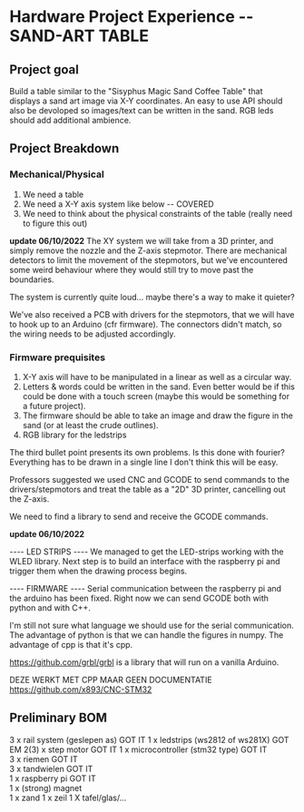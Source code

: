 # Hardware Project Experience -- SAND-ART TABLE

## Project goal

Build a table similar to the "Sisyphus Magic Sand Coffee Table" that displays a sand art image via X-Y coordinates. An easy to use API should also be devoloped so images/text can be written in the sand. RGB leds should add additional ambience.

## Project Breakdown

### Mechanical/Physical

1. We need a table
2. We need a X-Y axis system like below -- COVERED
3. We need to think about the physical constraints of the table (really need to figure this out)

**update 06/10/2022**
The XY system we will take from a 3D printer, and simply remove the nozzle and the Z-axis stepmotor. There are mechanical detectors to limit the movement of the stepmotors, but we've encountered some weird behaviour where they would still try to move past the boundaries. 

The system is currently quite loud... maybe there's a way to make it quieter? 

We've also received a PCB with drivers for the stepmotors, that we will have to hook up to an Arduino (cfr firmware). The connectors didn't match, so the wiring needs to be adjusted accordingly. 


### Firmware prequisites

1. X-Y axis will have to be manipulated in a linear as well as a circular way.
2. Letters & words could be written in the sand. Even better would be if this could be done with a touch screen (maybe this would be something for a future project).
3. The firmware should be able to take an image and draw the figure in the sand (or at least the crude outlines). 
4. RGB library for the ledstrips

The third bullet point presents its own problems. Is this done with fourier? Everything has to be drawn in a single line  I don't think this will be easy. 

Professors suggested we used CNC and GCODE to send commands to the drivers/stepmotors and treat the table as a "2D" 3D printer, cancelling out the Z-axis. 

We need to find a library to send and receive the GCODE commands. 

**update 06/10/2022** 

---- LED STRIPS ----
We managed to get the LED-strips working with the WLED library. Next step is to build an interface with the raspberry pi and trigger them when the drawing process begins. 

---- FIRMWARE ----
Serial communication between the raspberry pi and the arduino has been fixed. Right now we can send GCODE both with python and with C++. 

I'm still not sure what language we should use for the serial communication. The advantage of python is that we can handle the figures in numpy. The advantage of cpp is that it's cpp. 


https://github.com/grbl/grbl is a library that will run on a vanilla Arduino.

DEZE WERKT MET CPP MAAR GEEN DOCUMENTATIE
https://github.com/x893/CNC-STM32 




## Preliminary BOM

3 x rail system (geslepen as)       GOT IT
1 x ledstrips (ws2812 of ws281X)    GOT EM
2(3) x step motor                   GOT IT 
1 x microcontroller (stm32 type)    GOT IT  
3 x riemen                          GOT IT  
3 x tandwielen                      GOT IT  
1 x raspberry pi                    GOT IT  
1 x (strong) magnet     
1 x zand
1 x zeil
1 X tafel/glas/...

